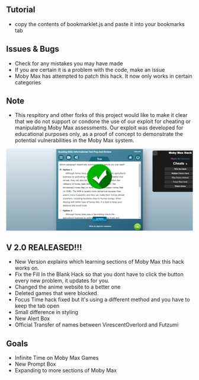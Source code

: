 ## Tutorial
- copy the contents of bookmarklet.js and paste it into your bookmarks tab
## Issues & Bugs
- Check for any mistakes you may have made 
- If you are certain it is a problem with the code, make an issue
- Moby Max has attempted to patch this hack. It now only works in certain categories
## Note
- This respitory and other forks of this project would like to make it clear that we do not support or condone the use of our exploit for cheating or manipulating Moby Max assessments. Our exploit was developed for educational purposes only, as a proof of concept to demonstrate the potential vulnerabilities in the Moby Max system.
<img src="img.png" alt="Img" title="Prev">

## V 2.0 REALEASED!!!
- New Version explains which learning sections of Moby Max this hack works on.
- Fix the Fill In the Blank Hack so that you dont have to click the button every new problem, it updates for you. 
- Changed the anime website to a better one
- Deleted games that were blocked.
- Focus Time hack fixed but it's using a different method and you have to keep the tab open
- Small difference in styling
- New Alert Box
- Official Transfer of names between VirescentOverlord and Futzumi

## Goals
- Infinite Time on Moby Max Games
- New Prompt Box
- Expanding to more sections of Moby Max
